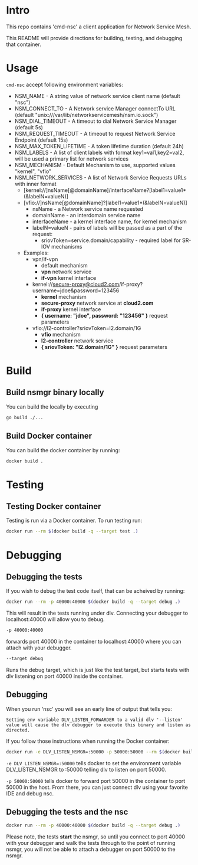 # Intro

This repo contains 'cmd-nsc' a client application for Network Service Mesh.

This README will provide directions for building, testing, and debugging that container.

# Usage

`cmd-nsc` accept following environment variables:

* NSM_NAME - A string value of network service client name (default "nsc")
* NSM_CONNECT_TO - A Network service Manager connectTo URL (default "unix:///var/lib/networkservicemesh/nsm.io.sock")
* NSM_DIAL_TIMEOUT - A timeout to dial Network Service Manager (default 5s)
* NSM_REQUEST_TIMEOUT - A timeout to request Network Service Endpoint (default 15s)
* NSM_MAX_TOKEN_LIFETIME - A token lifetime duration (default 24h)
* NSM_LABELS - A list of client labels with format key1=val1,key2=val2, will be used a primary list for network services
* NSM_MECHANISM - Default Mechanism to use, supported values "kernel", "vfio"
* NSM_NETWORK_SERVICES - A list of Network Service Requests URLs with inner format 
    - \[kernel://]nsName\[@domainName]/interfaceName?\[label1=value1\*(&labelN=valueN)]
    - \[vfio://]nsName\[@domainName]?\[label1=value1\*(&labelN=valueN)]
        - nsName - a Network service name requested
        - domainName - an interdomain service name
        - interfaceName - a kernel interface name, for kernel mechanism
        - labelN=valueN - pairs of labels will be passed as a part of the request:
            - sriovToken=service.domain/capability - required label for SR-IOV mechanisms
    - Examples:
        - vpn/if-vpn
            - default mechanism
            - **vpn** network service
            - **if-vpn** kernel interface
        - kernel://secure-proxy@cloud2.com/if-proxy?username=jdoe&password=123456
            - **kernel** mechanism
            - **secure-proxy** network service at **cloud2.com**
            - **if-proxy** kernel interface
            - **{ username: "jdoe", password: "123456" }** request parameters
        - vfio://l2-controller?sriovToken=l2.domain/1G
            - **vfio** mechanism
            - **l2-controller** network service
            - **{ sriovToken: "l2.domain/1G" }** request parameters
        

# Build

## Build nsmgr binary locally

You can build the locally by executing

```bash
go build ./...
```

## Build Docker container

You can build the docker container by running:

```bash
docker build .
```

# Testing

## Testing Docker container

Testing is run via a Docker container.  To run testing run:

```bash
docker run --rm $(docker build -q --target test .)
```

# Debugging

## Debugging the tests
If you wish to debug the test code itself, that can be acheived by running:

```bash
docker run --rm -p 40000:40000 $(docker build -q --target debug .)
```

This will result in the tests running under dlv.  Connecting your debugger to localhost:40000 will allow you to debug.

```bash
-p 40000:40000
```
forwards port 40000 in the container to localhost:40000 where you can attach with your debugger.

```bash
--target debug
```

Runs the debug target, which is just like the test target, but starts tests with dlv listening on port 40000 inside the container.

## Debugging

When you run 'nsc' you will see an early line of output that tells you:

```Setting env variable DLV_LISTEN_FORWARDER to a valid dlv '--listen' value will cause the dlv debugger to execute this binary and listen as directed.```

If you follow those instructions when running the Docker container:
```bash
docker run -e DLV_LISTEN_NSMGR=:50000 -p 50000:50000 --rm $(docker build -q --target test .)
```

```-e DLV_LISTEN_NSMGR=:50000``` tells docker to set the environment variable DLV_LISTEN_NSMGR to :50000 telling
dlv to listen on port 50000.

```-p 50000:50000``` tells docker to forward port 50000 in the container to port 50000 in the host.  From there, you can
just connect dlv using your favorite IDE and debug nsc.

## Debugging the tests and the nsc

```bash
docker run --rm -p 40000:40000 $(docker build -q --target debug .)
```

Please note, the tests **start** the nsmgr, so until you connect to port 40000 with your debugger and walk the tests
through to the point of running nsmgr, you will not be able to attach a debugger on port 50000 to the nsmgr.
